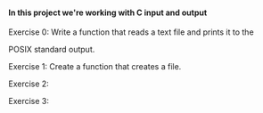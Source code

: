 #### In this project we're working with C input and output

Exercise 0: Write a function that reads a text file and prints it to the

POSIX standard output.

Exercise 1: Create a function that creates a file.

Exercise 2:

Exercise 3:
